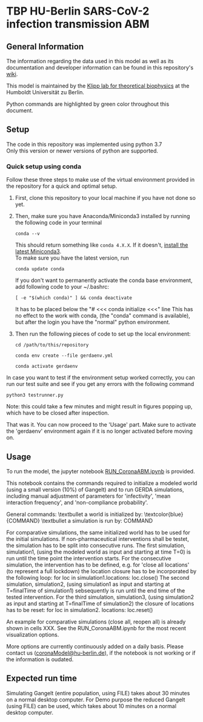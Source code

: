 # TBP HU-Berlin SARS-CoV-2 infection transmission ABM

## General Information
The information regarding the data used in this model as well as its documentation and developer information can be found in this repository's [wiki](https://ford.biologie.hu-berlin.de/jwodke/corona_model/-/wikis/home).

This model is maintained by the [Klipp lab for theoretical biophysics](https://rumo.biologie.hu-berlin.de/tbp/index.php/en/) at the Humboldt Universität zu Berlin.

Python commands are highlighted by green color throughout this document.

## Setup
The code in this repository was implemented using python 3.7 \
Only this version or newer versions of python are supported.

### Quick setup using conda
Follow these three steps to make use of the virtual environment provided in the repository for a quick and optimal setup.
1. First, clone this repository to your local machine if you have not done so yet.

2. Then, make sure you have Anaconda/Miniconda3 installed by running the following code in your terminal
    ```
    conda --v
    ```
    This should return something like `conda 4.X.X`. If it doesn't, [install the latest Miniconda3](https://docs.conda.io/en/latest/miniconda.html). \
    To make sure you have the latest version, run
    ```
    conda update conda
    ```
    If you don't want to permanently activate the conda base environment, add following code to your ~/.bashrc:
    ```
    [ -e "$(which conda)" ] && conda deactivate
    ```
    It has to be placed below the "# <<< conda initialize <<<" line
    This has no effect to the work with conda, (the "conda" command is available), but after the login you have the "normal" python environment.

3. Then run the following pieces of code to set up the local environment:
    ```
    cd /path/to/this/repository
    ```
    ```
    conda env create --file gerdaenv.yml
    ```
    ```
    conda activate gerdaenv
    ```

In case you want to test if the environment setup worked correctly, you can run our test suite and see if you get any errors with the following command 
```
python3 testrunner.py
```
Note: this could take a few minutes and might result in figures popping up, which have to be closed after inspection.

That was it. You can now proceed to the 'Usage' part. Make sure to activate the 'gerdaenv' environment again if it is no longer activated before moving on.


## Usage
To run the model, the jupyter notebook [RUN_CoronaABM.ipynb](https://ford.biologie.hu-berlin.de/jwodke/corona_model/-/blob/development/RUN_CoronaABM.ipynb) is provided.

This notebook contains the commands required to initialize a modeled world (using a small version (10%) of Gangelt) and to run GERDA simulations, including manual adjustment of parameters for 'infectivity', 'mean interaction frequency', and 'non-compliance probability'.

General commands:
\textbullet a world is initialized by:
\textcolor{blue}{COMMAND}
\textbullet a simulation is run by:
COMMAND

For comparative simulations, the same initialized world has to be used for the initial simulations. If non-pharmaceutical interventions shall be testet, the simulation has to be split into consecutive runs. The first simulation, simulation1, (using the modeled world as input and starting at time T=0) is run until the time point the intervention starts. For the consecutive simulation, the intervention has to be defined, e.g. for 'close all locations' (to represent a full lockdown) the location closure has to be incorporated by the following loop:
for loc in simulation1.locations:
    loc.close()
The second simulation, simulation2, (using simulation1 as input and starting at T=finalTime of simulation1) sebsequently is run until the end time of the tested intervention. For the third simulation, simulation3, (using simulation2 as input and starting at T=finalTime of simulation2) the closure of locations has to be reset:
for loc in simulation2. locations:
    loc.reset()

An example for comparative simulations (close all, reopen all) is already shown in cells XXX.
See the RUN_CoronaABM.ipynb for the most recent visualization options.

More options are currently continuously added on a daily basis. Please contact us (coronaModel@hu-berlin.de), if the notebook is not working or if the information is oudated.

## Expected run time
Simulating Gangelt (entire population, using FILE) takes about 30 minutes on a normal desktop computer. For Demo purpose the reduced Gangelt (using FILE) can be used, which takes about 10 minutes on a normal desktop computer.